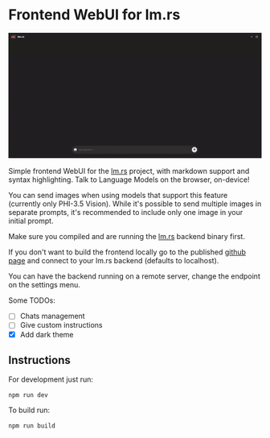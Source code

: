 # Frontend WebUI for lm.rs

![Brief demo of the WebUI](repo_cover.gif)

Simple frontend WebUI for the [lm.rs](https://github.com/samuel-vitorino/lm.rs) project, with markdown support and syntax highlighting. Talk to Language Models on the browser, on-device!

You can send images when using models that support this feature (currently only PHI-3.5 Vision). While it's possible to send multiple images in separate prompts, it's recommended to include only one image in your initial prompt.

Make sure you compiled and are running the [lm.rs](https://github.com/samuel-vitorino/lm.rs) backend binary first.

If you don't want to build the frontend locally go to the published [github page](https://samuel-vitorino.github.io/lm.rs-webui/) and connect to your lm.rs backend (defaults to localhost).

You can have the backend running on a remote server, change the endpoint on the settings menu.

Some TODOs:

- [ ] Chats management
- [ ] Give custom instructions
- [X] Add dark theme

## Instructions

For development just run:

```properties
npm run dev
```

To build run:

```properties
npm run build
```
